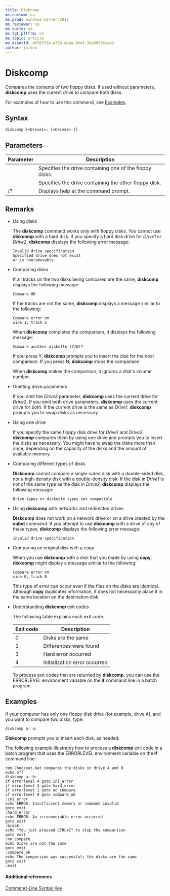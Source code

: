 ```yaml
---
title: Diskcomp
ms.custom: na
ms.prod: windows-server-2012
ms.reviewer: na
ms.suite: na
ms.tgt_pltfrm: na
ms.topic: article
ms.assetid: 4f56f534-a356-4daa-8b4f-38e089341e42
author: jaimeo
---
```

# Diskcomp
Compares the contents of two floppy disks. If used without parameters, **diskcomp** uses the current drive to compare both disks.  
  
For examples of how to use this command, see [Examples](#BKMK_examples).  
  
## Syntax  
  
```  
diskcomp [<Drive1>: [<Drive2>:]]  
```  
  
## Parameters  
  
|Parameter|Description|  
|-------------|---------------|  
|<Drive1>|Specifies the drive containing one of the floppy disks.|  
|<Drive2>|Specifies the drive containing the other floppy disk.|  
|\/?|Displays help at the command prompt.|  
  
## Remarks  
  
-   Using disks  
  
    The **diskcomp** command works only with floppy disks. You cannot use **diskcomp** with a hard disk. If you specify a hard disk drive for *Drive1* or *Drive2*, **diskcomp** displays the following error message:  
  
    ```  
    Invalid drive specification  
    Specified drive does not exist  
    or is nonremovable  
    ```  
  
-   Comparing disks  
  
    If all tracks on the two disks being compared are the same, **diskcomp** displays the following message:  
  
    ```  
    Compare OK  
    ```  
  
    If the tracks are not the same, **diskcomp** displays a message similar to the following:  
  
    ```  
    Compare error on  
    side 1, track 2  
    ```  
  
    When **diskcomp** completes the comparison, it displays the following message:  
  
    ```  
    Compare another diskette (Y/N)?  
    ```  
  
    If you press Y, **diskcomp** prompts you to insert the disk for the next comparison. If you press N, **diskcomp** stops the comparison.  
  
    When **diskcomp** makes the comparison, it ignores a disk's volume number.  
  
-   Omitting drive parameters  
  
    If you omit the *Drive2* parameter, **diskcomp** uses the current drive for *Drive2*. If you omit both drive parameters, **diskcomp** uses the current drive for both. If the current drive is the same as *Drive1*, **diskcomp** prompts you to swap disks as necessary.  
  
-   Using one drive  
  
    If you specify the same floppy disk drive for *Drive1* and *Drive2*, **diskcomp** compares them by using one drive and prompts you to insert the disks as necessary. You might have to swap the disks more than once, depending on the capacity of the disks and the amount of available memory.  
  
-   Comparing different types of disks  
  
    **Diskcomp** cannot compare a single\-sided disk with a double\-sided disk, nor a high\-density disk with a double\-density disk. If the disk in *Drive1* is not of the same type as the disk in *Drive2*, **diskcomp** displays the following message:  
  
    ```  
    Drive types or diskette types not compatible  
    ```  
  
-   Using **diskcomp** with networks and redirected drives  
  
    **Diskcomp** does not work on a network drive or on a drive created by the **subst** command. If you attempt to use **diskcomp** with a drive of any of these types, **diskcomp** displays the following error message:  
  
    ```  
    Invalid drive specification  
    ```  
  
-   Comparing an original disk with a copy  
  
    When you use **diskcomp** with a disk that you made by using **copy**, **diskcomp** might display a message similar to the following:  
  
    ```  
    Compare error on   
    side 0, track 0  
    ```  
  
    This type of error can occur even if the files on the disks are identical. Although **copy** duplicates information, it does not necessarily place it in the same location on the destination disk.  
  
-   Understanding **diskcomp** exit codes  
  
    The following table explains each exit code.  
  
    |Exit code|Description|  
    |-------------|---------------|  
    |0|Disks are the same|  
    |1|Differences were found|  
    |3|Hard error occurred|  
    |4|Initialization error occurred|  
  
    To process exit codes that are returned by **diskcomp**, you can use the ERRORLEVEL environment variable on the **if** command line in a batch program.  
  
## <a name="BKMK_examples"></a>Examples  
If your computer has only one floppy disk drive \(for example, drive A\), and you want to compare two disks, type:  
  
```  
diskcomp a: a:  
```  
  
**Diskcomp** prompts you to insert each disk, as needed.  
  
The following example illustrates how to process a **diskcomp** exit code in a batch program that uses the ERRORLEVEL environment variable on the **if** command line:  
  
```  
rem Checkout.bat compares the disks in drive A and B   
echo off   
diskcomp a: b:   
if errorlevel 4 goto ini_error   
if errorlevel 3 goto hard_error   
if errorlevel 1 goto no_compare  
if errorlevel 0 goto compare_ok   
:ini_error   
echo ERROR: Insufficient memory or command invalid   
goto exit   
:hard_error   
echo ERROR: An irrecoverable error occurred   
goto exit   
:break   
echo "You just pressed CTRL+C" to stop the comparison   
goto exit   
:no_compare   
echo Disks are not the same   
goto exit   
:compare_ok   
echo The comparison was successful; the disks are the same   
goto exit   
:exit  
```  
  
#### Additional references  
[Command-Line Syntax Key](Command-Line-Syntax-Key.md)  
  

